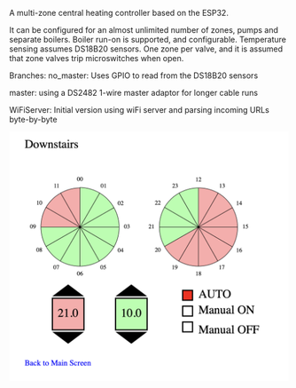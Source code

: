 A multi-zone central heating controller based on the ESP32.

It can be configured for an almost unlimited number of zones, pumps and separate boilers.
Boiler run-on is supported, and configurable. 
Temperature sensing assumes DS18B20 sensors. 
One zone per valve, and it is assumed that zone valves trip microswitches when open. 

Branches: 
no_master: Uses GPIO to read from the DS18B20 sensors

master: using a DS2482 1-wire master adaptor for longer cable runs 

WiFiServer: Initial version using wiFi server and parsing incoming URLs byte-by-byte

![Alt text](Screenshot.png?raw=true "Programming screen for one zone")

